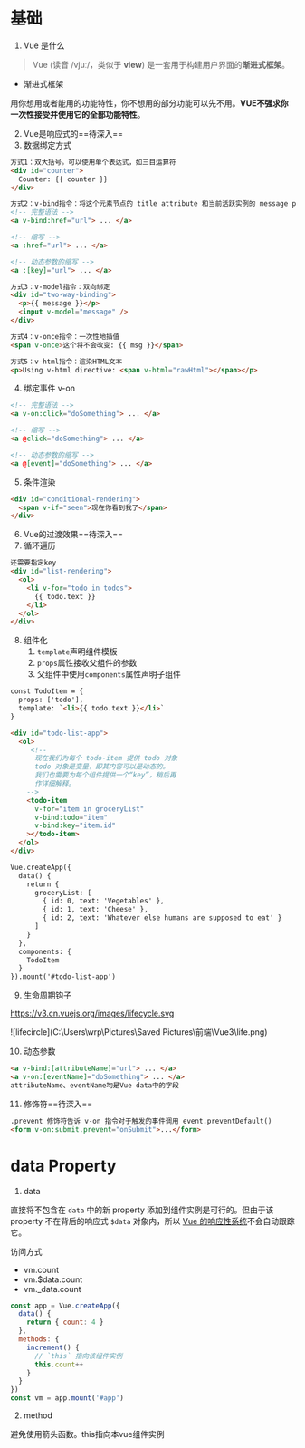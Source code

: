 # 基础

1. Vue 是什么

>Vue (读音 /vjuː/，类似于 **view**) 是一套用于构建用户界面的**渐进式框架**。

- 渐进式框架

用你想用或者能用的功能特性，你不想用的部分功能可以先不用。**VUE不强求你一次性接受并使用它的全部功能特性**。

2. Vue是响应式的==待深入==
3. 数据绑定方式

```html
方式1：双大括号。可以使用单个表达式，如三目运算符
<div id="counter">
  Counter: {{ counter }}
</div>

方式2：v-bind指令：将这个元素节点的 title attribute 和当前活跃实例的 message property 保持一致。不渲染null和undefine
<!-- 完整语法 -->
<a v-bind:href="url"> ... </a>

<!-- 缩写 -->
<a :href="url"> ... </a>

<!-- 动态参数的缩写 -->
<a :[key]="url"> ... </a>

方式3：v-model指令：双向绑定
<div id="two-way-binding">
  <p>{{ message }}</p>
  <input v-model="message" />
</div>

方式4：v-once指令：一次性地插值
<span v-once>这个将不会改变: {{ msg }}</span>

方式5：v-html指令：渲染HTML文本
<p>Using v-html directive: <span v-html="rawHtml"></span></p>
```

4. 绑定事件 v-on

```html
<!-- 完整语法 -->
<a v-on:click="doSomething"> ... </a>

<!-- 缩写 -->
<a @click="doSomething"> ... </a>

<!-- 动态参数的缩写 -->
<a @[event]="doSomething"> ... </a>
```

5. 条件渲染

```html
<div id="conditional-rendering">
  <span v-if="seen">现在你看到我了</span>
</div>
```

6. Vue的过渡效果==待深入==
7. 循环遍历

```html
还需要指定key
<div id="list-rendering">
  <ol>
    <li v-for="todo in todos">
      {{ todo.text }}
    </li>
  </ol>
</div>
```

8. 组件化
   1. `template`声明组件模板
   2. `props`属性接收父组件的参数
   3. 父组件中使用`components`属性声明子组件

```html
const TodoItem = {
  props: ['todo'],
  template: `<li>{{ todo.text }}</li>`
}

<div id="todo-list-app">
  <ol>
     <!--
      现在我们为每个 todo-item 提供 todo 对象
      todo 对象是变量，即其内容可以是动态的。
      我们也需要为每个组件提供一个“key”，稍后再
      作详细解释。
    -->
    <todo-item
      v-for="item in groceryList"
      v-bind:todo="item"
      v-bind:key="item.id"
    ></todo-item>
  </ol>
</div>

Vue.createApp({
  data() {
    return {
      groceryList: [
        { id: 0, text: 'Vegetables' },
        { id: 1, text: 'Cheese' },
        { id: 2, text: 'Whatever else humans are supposed to eat' }
      ]
    }
  },
  components: {
    TodoItem
  }
}).mount('#todo-list-app')
```

9. 生命周期钩子

https://v3.cn.vuejs.org/images/lifecycle.svg

![lifecircle](C:\Users\wrp\Pictures\Saved Pictures\前端\Vue3\life.png)

10. 动态参数

```html
<a v-bind:[attributeName]="url"> ... </a>
<a v-on:[eventName]="doSomething"> ... </a>
attributeName、eventName均是Vue data中的字段
```

11. 修饰符==待深入==

```html
.prevent 修饰符告诉 v-on 指令对于触发的事件调用 event.preventDefault()
<form v-on:submit.prevent="onSubmit">...</form>
```

# data Property

1. data

直接将不包含在 `data` 中的新 property 添加到组件实例是可行的。但由于该 property 不在背后的响应式 `$data` 对象内，所以 [Vue 的响应性系统](https://v3.cn.vuejs.org/guide/reactivity.html)不会自动跟踪它。

访问方式

- vm.count
- vm.$data.count
- vm._data.count

```js
const app = Vue.createApp({
  data() {
    return { count: 4 }
  },
  methods: {
    increment() {
      // `this` 指向该组件实例
      this.count++
    }
  }
})
const vm = app.mount('#app')
```

2. method

避免使用箭头函数。this指向本vue组件实例